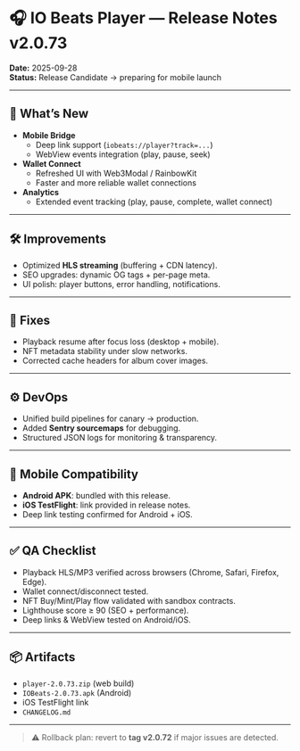# 🎧 IO Beats Player — Release Notes v2.0.73
**Date:** 2025-09-28  
**Status:** Release Candidate → preparing for mobile launch  

---

## 🚀 What’s New
- **Mobile Bridge**  
  - Deep link support (`iobeats://player?track=...`)  
  - WebView events integration (play, pause, seek)  
- **Wallet Connect**  
  - Refreshed UI with Web3Modal / RainbowKit  
  - Faster and more reliable wallet connections  
- **Analytics**  
  - Extended event tracking (play, pause, complete, wallet connect)  

---

## 🛠 Improvements
- Optimized **HLS streaming** (buffering + CDN latency).  
- SEO upgrades: dynamic OG tags + per-page meta.  
- UI polish: player buttons, error handling, notifications.  

---

## 🐞 Fixes
- Playback resume after focus loss (desktop + mobile).  
- NFT metadata stability under slow networks.  
- Corrected cache headers for album cover images.  

---

## ⚙️ DevOps
- Unified build pipelines for canary → production.  
- Added **Sentry sourcemaps** for debugging.  
- Structured JSON logs for monitoring & transparency.  

---

## 📱 Mobile Compatibility
- **Android APK**: bundled with this release.  
- **iOS TestFlight**: link provided in release notes.  
- Deep link testing confirmed for Android + iOS.  

---

## ✅ QA Checklist
- Playback HLS/MP3 verified across browsers (Chrome, Safari, Firefox, Edge).  
- Wallet connect/disconnect tested.  
- NFT Buy/Mint/Play flow validated with sandbox contracts.  
- Lighthouse score ≥ 90 (SEO + performance).  
- Deep links & WebView tested on Android/iOS.  

---

## 📦 Artifacts
- `player-2.0.73.zip` (web build)  
- `IOBeats-2.0.73.apk` (Android)  
- iOS TestFlight link  
- `CHANGELOG.md`  

---

> ⚠️ Rollback plan: revert to **tag v2.0.72** if major issues are detected.
